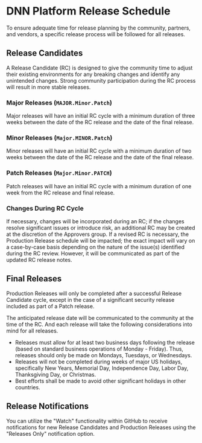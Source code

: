 # DNN Platform Release Schedule
To ensure adequate time for release planning by the community, partners, and vendors, a specific release process will be followed for all releases.  

## Release Candidates
A Release Candidate (RC) is designed to give the community time to adjust their existing environments for any breaking changes and identify any unintended changes. Strong community participation during the RC process will result in more stable releases. 

### Major Releases (`MAJOR.Minor.Patch`)
Major releases will have an initial RC cycle with a minimum duration of three weeks between the date of the RC release and the date of the final release. 

### Minor Releases (`Major.MINOR.Patch`)
Minor releases will have an initial RC cycle with a minimum duration of two weeks between the date of the RC release and the date of the final release.

### Patch Releases (`Major.Minor.PATCH`)
Patch releases will have an initial RC cycle with a minimum duration of one week from the RC release and final release.

### Changes During RC Cycle
If necessary, changes will be incorporated during an RC; if the changes resolve significant issues or introduce risk, an additional RC may be created at the discretion of the Approvers group.  If a revised RC is necessary, the Production Release schedule will be impacted; the exact impact will vary on a case-by-case basis depending on the nature of the issue(s) identified during the RC review. However, it will be communicated as part of the updated RC release notes.

## Final Releases
Production Releases will only be completed after a successful Release Candidate cycle, except in the case of a significant security release included as part of a Patch release.

The anticipated release date will be communicated to the community at the time of the RC.  And each release will take the following considerations into mind for all releases.

* Releases must allow for at least two business days following the release (based on standard business operations of Monday - Friday). Thus, releases should only be made on Mondays, Tuesdays, or Wednesdays.
* Releases will not be completed during weeks of major US holidays, specifically New Years, Memorial Day, Independence Day, Labor Day, Thanksgiving Day, or Christmas.
* Best efforts shall be made to avoid other significant holidays in other countries.

## Release Notifications
You can utilize the "Watch" functionality within GitHub to receive notifications for new Release Candidates and Production Releases using the "Releases Only" notification option.
